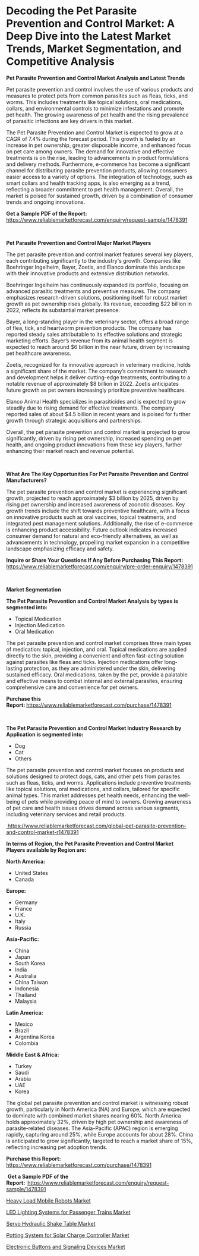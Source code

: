 <p><h1>Decoding the Pet Parasite Prevention and Control Market: A Deep Dive into the Latest Market Trends, Market Segmentation, and Competitive Analysis</h1></p><p><strong>Pet Parasite Prevention and Control Market Analysis and Latest Trends</strong></p>
<p><p>Pet parasite prevention and control involves the use of various products and measures to protect pets from common parasites such as fleas, ticks, and worms. This includes treatments like topical solutions, oral medications, collars, and environmental controls to minimize infestations and promote pet health. The growing awareness of pet health and the rising prevalence of parasitic infections are key drivers in this market.</p><p>The Pet Parasite Prevention and Control Market is expected to grow at a CAGR of 7.4% during the forecast period. This growth is fueled by an increase in pet ownership, greater disposable income, and enhanced focus on pet care among owners. The demand for innovative and effective treatments is on the rise, leading to advancements in product formulations and delivery methods. Furthermore, e-commerce has become a significant channel for distributing parasite prevention products, allowing consumers easier access to a variety of options. The integration of technology, such as smart collars and health tracking apps, is also emerging as a trend, reflecting a broader commitment to pet health management. Overall, the market is poised for sustained growth, driven by a combination of consumer trends and ongoing innovations.</p></p>
<p><strong>Get a Sample PDF of the Report:&nbsp;</strong> <a href="https://www.reliablemarketforecast.com/enquiry/request-sample/1478391?utm_campaign=1108&utm_medium=2&utm_source=Github&utm_content=ia&utm_term=09122024&utm_id=pet-parasite-prevention-and-control">https://www.reliablemarketforecast.com/enquiry/request-sample/1478391</a></p>
<p>&nbsp;</p>
<p><strong>Pet Parasite Prevention and Control Major Market Players</strong></p>
<p><p>The pet parasite prevention and control market features several key players, each contributing significantly to the industry's growth. Companies like Boehringer Ingelheim, Bayer, Zoetis, and Elanco dominate this landscape with their innovative products and extensive distribution networks.</p><p>Boehringer Ingelheim has continuously expanded its portfolio, focusing on advanced parasitic treatments and preventive measures. The company emphasizes research-driven solutions, positioning itself for robust market growth as pet ownership rises globally. Its revenue, exceeding $22 billion in 2022, reflects its substantial market presence.</p><p>Bayer, a long-standing player in the veterinary sector, offers a broad range of flea, tick, and heartworm prevention products. The company has reported steady sales attributable to its effective solutions and strategic marketing efforts. Bayer’s revenue from its animal health segment is expected to reach around $6 billion in the near future, driven by increasing pet healthcare awareness.</p><p>Zoetis, recognized for its innovative approach in veterinary medicine, holds a significant share of the market. The company’s commitment to research and development helps it deliver cutting-edge treatments, contributing to a notable revenue of approximately $8 billion in 2022. Zoetis anticipates future growth as pet owners increasingly prioritize preventive healthcare.</p><p>Elanco Animal Health specializes in parasiticides and is expected to grow steadily due to rising demand for effective treatments. The company reported sales of about $4.5 billion in recent years and is poised for further growth through strategic acquisitions and partnerships.</p><p>Overall, the pet parasite prevention and control market is projected to grow significantly, driven by rising pet ownership, increased spending on pet health, and ongoing product innovations from these key players, further enhancing their market reach and revenue potential.</p></p>
<p>&nbsp;</p>
<p><strong>What Are The Key Opportunities For Pet Parasite Prevention and Control Manufacturers?</strong></p>
<p><p>The pet parasite prevention and control market is experiencing significant growth, projected to reach approximately $3 billion by 2025, driven by rising pet ownership and increased awareness of zoonotic diseases. Key growth trends include the shift towards preventive healthcare, with a focus on innovative products such as oral vaccines, topical treatments, and integrated pest management solutions. Additionally, the rise of e-commerce is enhancing product accessibility. Future outlook indicates increased consumer demand for natural and eco-friendly alternatives, as well as advancements in technology, propelling market expansion in a competitive landscape emphasizing efficacy and safety.</p></p>
<p><strong>Inquire or Share Your Questions If Any Before Purchasing This Report:</strong> <a href="https://www.reliablemarketforecast.com/enquiry/pre-order-enquiry/1478391?utm_campaign=1108&utm_medium=2&utm_source=Github&utm_content=ia&utm_term=09122024&utm_id=pet-parasite-prevention-and-control">https://www.reliablemarketforecast.com/enquiry/pre-order-enquiry/1478391</a></p>
<p>&nbsp;</p>
<p><strong>Market Segmentation</strong></p>
<p><strong>The Pet Parasite Prevention and Control Market Analysis by types is segmented into:</strong></p>
<p><ul><li>Topical Medication</li><li>Injection Medication</li><li>Oral Medication</li></ul></p>
<p><p>The pet parasite prevention and control market comprises three main types of medication: topical, injection, and oral. Topical medications are applied directly to the skin, providing a convenient and often fast-acting solution against parasites like fleas and ticks. Injection medications offer long-lasting protection, as they are administered under the skin, delivering sustained efficacy. Oral medications, taken by the pet, provide a palatable and effective means to combat internal and external parasites, ensuring comprehensive care and convenience for pet owners.</p></p>
<p><strong>Purchase this Report:&nbsp;</strong><a href="https://www.reliablemarketforecast.com/purchase/1478391?utm_campaign=1108&utm_medium=2&utm_source=Github&utm_content=ia&utm_term=09122024&utm_id=pet-parasite-prevention-and-control">https://www.reliablemarketforecast.com/purchase/1478391</a></p>
<p>&nbsp;</p>
<p><strong>The Pet Parasite Prevention and Control Market Industry Research by Application is segmented into:</strong></p>
<p><ul><li>Dog</li><li>Cat</li><li>Others</li></ul></p>
<p><p>The pet parasite prevention and control market focuses on products and solutions designed to protect dogs, cats, and other pets from parasites such as fleas, ticks, and worms. Applications include preventive treatments like topical solutions, oral medications, and collars, tailored for specific animal types. This market addresses pet health needs, enhancing the well-being of pets while providing peace of mind to owners. Growing awareness of pet care and health issues drives demand across various segments, including veterinary services and retail products.</p></p>
<p><a href="https://www.reliablemarketforecast.com/global-pet-parasite-prevention-and-control-market-r1478391?utm_campaign=1108&utm_medium=2&utm_source=Github&utm_content=ia&utm_term=09122024&utm_id=pet-parasite-prevention-and-control">&nbsp;https://www.reliablemarketforecast.com/global-pet-parasite-prevention-and-control-market-r1478391</a></p>
<p><strong>In terms of Region, the Pet Parasite Prevention and Control Market Players available by Region are:</strong></p>
<p>
    <p> <strong> North America: </strong>
        <ul>
            <li>United States</li>
            <li>Canada</li>
        </ul>
        </p> 
    <p> <strong> Europe: </strong>
        <ul>
            <li>Germany</li>
            <li>France</li>
            <li>U.K.</li>
            <li>Italy</li>
            <li>Russia</li>
        </ul>
        </p> 
    <p> <strong> Asia-Pacific: </strong>
        <ul>
            <li>China</li>
            <li>Japan</li>
            <li>South Korea</li>
            <li>India</li>
            <li>Australia</li>
            <li>China Taiwan</li>
            <li>Indonesia</li>
            <li>Thailand</li>
            <li>Malaysia</li>
        </ul>
        </p> 
    <p> <strong> Latin America: </strong>
        <ul>
            <li>Mexico</li>
            <li>Brazil</li>
            <li>Argentina Korea</li>
            <li>Colombia</li>
        </ul>
        </p> 
    <p> <strong> Middle East & Africa: </strong>
        <ul>
            <li>Turkey</li>
            <li>Saudi</li>
            <li>Arabia</li>
            <li>UAE</li>
            <li>Korea</li>
        </ul>
    </p>
    </p>
<p><p>The global pet parasite prevention and control market is witnessing robust growth, particularly in North America (NA) and Europe, which are expected to dominate with combined market shares nearing 60%. North America holds approximately 32%, driven by high pet ownership and awareness of parasite-related diseases. The Asia-Pacific (APAC) region is emerging rapidly, capturing around 25%, while Europe accounts for about 28%. China is anticipated to grow significantly, targeted to reach a market share of 15%, reflecting increasing pet adoption trends.</p></p>
<p><strong>Purchase this Report: </strong><a href="https://www.reliablemarketforecast.com/purchase/1478391?utm_campaign=1108&utm_medium=2&utm_source=Github&utm_content=ia&utm_term=09122024&utm_id=pet-parasite-prevention-and-control">https://www.reliablemarketforecast.com/purchase/1478391</a></p>
<p>&nbsp;<strong>Get a Sample PDF of the Report:&nbsp;&nbsp;</strong><a href="https://www.reliablemarketforecast.com/enquiry/request-sample/1478391?utm_campaign=1108&utm_medium=2&utm_source=Github&utm_content=ia&utm_term=09122024&utm_id=pet-parasite-prevention-and-control">https://www.reliablemarketforecast.com/enquiry/request-sample/1478391</a></p>
<p><strong></strong></p>
<p><p><a href="https://www.linkedin.com/pulse/projected-growth-revenue-heavy-load-mobile-robots-market-97-koinc?utm_campaign=1108&utm_medium=2&utm_source=Github&utm_content=ia&utm_term=09122024&utm_id=pet-parasite-prevention-and-control">Heavy Load Mobile Robots Market</a></p><p><a href="https://www.linkedin.com/pulse/led-lighting-systems-passenger-trains-market-structure-size-analysis-evokf?utm_campaign=1108&utm_medium=2&utm_source=Github&utm_content=ia&utm_term=09122024&utm_id=pet-parasite-prevention-and-control">LED Lighting Systems for Passenger Trains Market</a></p><p><a href="https://github.com/CliffMedina6/Market-Research-Report-List-7/blob/main/servo-hydraulic-shake-table-market.md?utm_campaign=1108&utm_medium=2&utm_source=Github&utm_content=ia&utm_term=09122024&utm_id=pet-parasite-prevention-and-control">Servo Hydraulic Shake Table Market</a></p><p><a href="https://www.linkedin.com/pulse/futur-trend-quest-sl8ue?utm_campaign=1108&utm_medium=2&utm_source=Github&utm_content=ia&utm_term=09122024&utm_id=pet-parasite-prevention-and-control">Potting System for Solar Charge Controller Market</a></p><p><a href="https://www.linkedin.com/pulse/the-sympatico-insight-9odme?utm_campaign=1108&utm_medium=2&utm_source=Github&utm_content=ia&utm_term=09122024&utm_id=pet-parasite-prevention-and-control">Electronic Buttons and Signaling Devices Market</a></p></p>